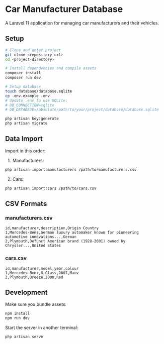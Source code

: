 # Car Manufacturer Database

A Laravel 11 application for managing car manufacturers and their vehicles.

## Setup

```bash
# Clone and enter project
git clone <repository-url>
cd <project-directory>

# Install dependencies and compile assets
composer install
composer run dev

# Setup database
touch database/database.sqlite
cp .env.example .env
# Update .env to use SQLite:
# DB_CONNECTION=sqlite
# DB_DATABASE=/absolute/path/to/your/project/database/database.sqlite

php artisan key:generate
php artisan migrate
```

## Data Import

Import in this order:

1. Manufacturers:
```bash
php artisan import:manufacturers /path/to/manufacturers.csv
```

2. Cars:
```bash
php artisan import:cars /path/to/cars.csv
```

## CSV Formats

### manufacturers.csv
```csv
id,manufacturer,description,Origin Country
1,Mercedes-Benz,German luxury automaker known for pioneering automotive innovations...,German
2,Plymouth,Defunct American brand (1928-2001) owned by Chrysler...,United States
```

### cars.csv
```csv
id,manufacturer,model,year,colour
1,Mercedes-Benz,G-Class,2007,Mauv
2,Plymouth,Breeze,2000,Red
```

## Development

Make sure you bundle assets:
```bash
npm install
npm run dev
```

Start the server in another terminal:
```bash
php artisan serve
```
